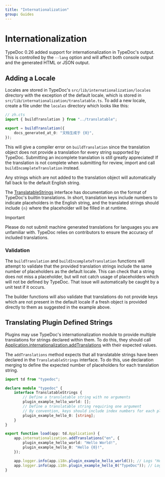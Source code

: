 ```yaml
---
title: "Internationalization"
group: Guides
---
```


# Internationalization

TypeDoc 0.26 added support for internationalization in TypeDoc's output.
This is controlled by the `--lang` option and will affect both console output
and the generated HTML or JSON output.

## Adding a Locale

Locales are stored in TypeDoc's `src/lib/internationalization/locales` directory
with the exception of the default locale, which is stored in
`src/lib/internationalization/translatable.ts`. To add a new locale, create a file
under the `locales` directory which looks like this:

```ts
// zh.cts
import { buildTranslation } from "../translatable";

export = buildTranslation({
    docs_generated_at_0: "文档生成于 {0}",
});
```

This will give a compiler error on `buildTranslation` since the translation object
does not provide a translation for every string supported by TypeDoc. Submitting an
incomplete translation is still greatly appreciated! If the translation is not complete
when submitting for review, import and call `buildIncompleteTranslation` instead.

Any strings which are not added to the translation object will automatically fall back
to the default English string.

The [TranslatableStrings](https://typedoc.org/api/interfaces/TranslatableStrings.html)
interface has documentation on the format of TypeDoc's builtin translations. In short,
translation keys include numbers to indicate placeholders in the English string, and
the translated strings should include `{n}` where the placeholder will be filled in at
runtime.

> [!IMPORTANT]
> Please do not submit machine generated translations for languages you are unfamiliar with.
> TypeDoc relies on contributors to ensure the accuracy of included translations.

### Validation

The `buildTranslation` and `buildIncompleteTranslation` functions will attempt to
validate that the provided translation strings include the same number of
placeholders as the default locale. This can check that a string does not miss a
placeholder, but will not catch usage of placeholders which will not be defined by
TypeDoc. That issue will automatically be caught by a unit test if it occurs.

The builder functions will also validate that translations do not provide keys
which are not present in the default locale if a fresh object is provided directly
to them as suggested in the example above.

## Translating Plugin Defined Strings

Plugins may use TypeDoc's internationalization module to provide multiple
translations for strings declared within them. To do this, they should call
[Application.internationalization.addTranslations] with their expected values.

The `addTranslations` method expects that all translatable strings have been
declared in the `TranslatableStrings` interface. To do this, use declaration
merging to define the expected number of placeholders for each translation string.

```ts
import td from "typedoc";

declare module "typedoc" {
    interface TranslatableStrings {
        // Define a translatable string with no arguments
        plugin_example_hello_world: [];
        // Define a translatable string requiring one argument
        // By convention, keys should include index numbers for each placeholder
        plugin_example_hello_0: [string];
    }
}

export function load(app: td.Application) {
    app.internationalization.addTranslations("en", {
        plugin_example_hello_world: "Hello World!",
        plugin_example_hello_0: "Hello {0}!",
    });

    app.logger.info(app.i18n.plugin_example_hello_world()); // Logs "Hello World!"
    app.logger.info(app.i18n.plugin_example_hello_0("TypeDoc")); // Logs "Hello TypeDoc!"
}
```

[Application.internationalization.addTranslations]: https://typedoc.org/api/classes/Internationalization.Internationalization.html#addtranslations
